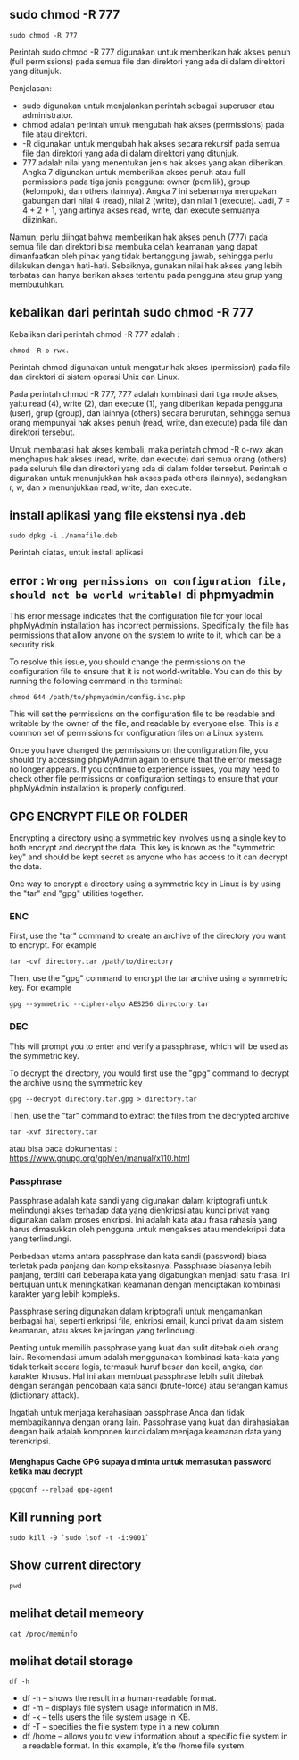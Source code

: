 
## sudo chmod -R 777
```
sudo chmod -R 777
```

Perintah sudo chmod -R 777 digunakan untuk memberikan hak akses penuh (full permissions) pada semua file dan direktori yang ada di dalam direktori yang ditunjuk.

Penjelasan:
- sudo digunakan untuk menjalankan perintah sebagai superuser atau administrator. 
- chmod adalah perintah untuk mengubah hak akses (permissions) pada file atau direktori. 
- -R digunakan untuk mengubah hak akses secara rekursif pada semua file dan direktori yang ada di dalam direktori yang ditunjuk.
- 777 adalah nilai yang menentukan jenis hak akses yang akan diberikan. Angka 7 digunakan untuk memberikan akses penuh atau full permissions pada tiga jenis pengguna: owner (pemilik), group (kelompok), dan others (lainnya). Angka 7 ini sebenarnya merupakan gabungan dari nilai 4 (read), nilai 2 (write), dan nilai 1 (execute). Jadi, 7 = 4 + 2 + 1, yang artinya akses read, write, dan execute semuanya diizinkan.

Namun, perlu diingat bahwa memberikan hak akses penuh (777) pada semua file dan direktori bisa membuka celah keamanan yang dapat dimanfaatkan oleh pihak yang tidak bertanggung jawab, sehingga perlu dilakukan dengan hati-hati. Sebaiknya, gunakan nilai hak akses yang lebih terbatas dan hanya berikan akses tertentu pada pengguna atau grup yang membutuhkan.

## kebalikan dari perintah sudo chmod -R 777
Kebalikan dari perintah chmod -R 777 adalah : 
```
chmod -R o-rwx.
```

Perintah chmod digunakan untuk mengatur hak akses (permission) pada file dan direktori di sistem operasi Unix dan Linux.

Pada perintah chmod -R 777, 777 adalah kombinasi dari tiga mode akses, yaitu read (4), write (2), dan execute (1), yang diberikan kepada pengguna (user), grup (group), dan lainnya (others) secara berurutan, sehingga semua orang mempunyai hak akses penuh (read, write, dan execute) pada file dan direktori tersebut.

Untuk membatasi hak akses kembali, maka perintah chmod -R o-rwx akan menghapus hak akses (read, write, dan execute) dari semua orang (others) pada seluruh file dan direktori yang ada di dalam folder tersebut. Perintah o digunakan untuk menunjukkan hak akses pada others (lainnya), sedangkan r, w, dan x menunjukkan read, write, dan execute.


## install aplikasi yang file ekstensi nya .deb
```
sudo dpkg -i ./namafile.deb
```

Perintah diatas, untuk install aplikasi

## error : `Wrong permissions on configuration file, should not be world writable!` di phpmyadmin

This error message indicates that the configuration file for your local phpMyAdmin installation has incorrect permissions. Specifically, the file has permissions that allow anyone on the system to write to it, which can be a security risk.

To resolve this issue, you should change the permissions on the configuration file to ensure that it is not world-writable. You can do this by running the following command in the terminal:

```
chmod 644 /path/to/phpmyadmin/config.inc.php
```
This will set the permissions on the configuration file to be readable and writable by the owner of the file, and readable by everyone else. This is a common set of permissions for configuration files on a Linux system.

Once you have changed the permissions on the configuration file, you should try accessing phpMyAdmin again to ensure that the error message no longer appears. If you continue to experience issues, you may need to check other file permissions or configuration settings to ensure that your phpMyAdmin installation is properly configured.

## GPG ENCRYPT FILE OR FOLDER
Encrypting a directory using a symmetric key involves using a single key to both encrypt and decrypt the data. This key is known as the "symmetric key" and should be kept secret as anyone who has access to it can decrypt the data.

One way to encrypt a directory using a symmetric key in Linux is by using the "tar" and "gpg" utilities together.

### ENC
First, use the "tar" command to create an archive of the directory you want to encrypt. For example
```
tar -cvf directory.tar /path/to/directory
```
Then, use the "gpg" command to encrypt the tar archive using a symmetric key. For example
```
gpg --symmetric --cipher-algo AES256 directory.tar
```


### DEC
This will prompt you to enter and verify a passphrase, which will be used as the symmetric key.

To decrypt the directory, you would first use the "gpg" command to decrypt the archive using the symmetric key
```
gpg --decrypt directory.tar.gpg > directory.tar
```
Then, use the "tar" command to extract the files from the decrypted archive
```
tar -xvf directory.tar
```

atau bisa baca dokumentasi : https://www.gnupg.org/gph/en/manual/x110.html

### Passphrase
Passphrase adalah kata sandi yang digunakan dalam kriptografi untuk melindungi akses terhadap data yang dienkripsi atau kunci privat yang digunakan dalam proses enkripsi. Ini adalah kata atau frasa rahasia yang harus dimasukkan oleh pengguna untuk mengakses atau mendekripsi data yang terlindungi.

Perbedaan utama antara passphrase dan kata sandi (password) biasa terletak pada panjang dan kompleksitasnya. Passphrase biasanya lebih panjang, terdiri dari beberapa kata yang digabungkan menjadi satu frasa. Ini bertujuan untuk meningkatkan keamanan dengan menciptakan kombinasi karakter yang lebih kompleks.

Passphrase sering digunakan dalam kriptografi untuk mengamankan berbagai hal, seperti enkripsi file, enkripsi email, kunci privat dalam sistem keamanan, atau akses ke jaringan yang terlindungi.

Penting untuk memilih passphrase yang kuat dan sulit ditebak oleh orang lain. Rekomendasi umum adalah menggunakan kombinasi kata-kata yang tidak terkait secara logis, termasuk huruf besar dan kecil, angka, dan karakter khusus. Hal ini akan membuat passphrase lebih sulit ditebak dengan serangan pencobaan kata sandi (brute-force) atau serangan kamus (dictionary attack).

Ingatlah untuk menjaga kerahasiaan passphrase Anda dan tidak membagikannya dengan orang lain. Passphrase yang kuat dan dirahasiakan dengan baik adalah komponen kunci dalam menjaga keamanan data yang terenkripsi.

#### Menghapus Cache GPG supaya diminta untuk memasukan password ketika mau decrypt
```
gpgconf --reload gpg-agent
```

## Kill running port 
```
sudo kill -9 `sudo lsof -t -i:9001`
```

## Show current directory
```
pwd
```

## melihat detail memeory
```
cat /proc/meminfo
```

## melihat detail storage
```
df -h
```

- df -h – shows the result in a human-readable format.
- df -m – displays file system usage information in MB.
- df -k – tells users the file system usage in KB.
- df -T – specifies the file system type in a new column.
- df /home – allows you to view information about a specific file system in a readable format. In this example, it’s the /home file system.
